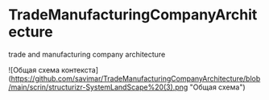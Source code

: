 # TradeManufacturingCompanyArchitecture
trade and manufacturing company architecture

![Общая схема контекста] (https://github.com/savimar/TradeManufacturingCompanyArchitecture/blob/main/scrin/structurizr-SystemLandScape%20(3).png "Общая схема")
